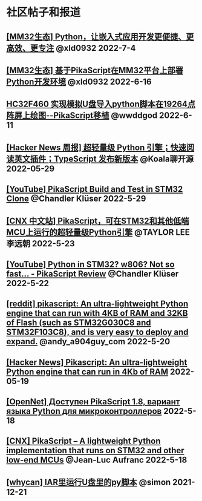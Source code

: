 # 社区帖子和报道

## [[MM32生态] Python，让嵌入式应用开发更便捷、更高效、更专注](https://bbs.21ic.com/icview-3236202-1-1.html) @xld0932 2022-7-4

## [[MM32生态] 基于PikaScript在MM32平台上部署Python开发环境](https://bbs.21ic.com/icview-3232352-1-1.html) @xld0932 2022-6-16

## [HC32F460 实现模拟U盘导入python脚本在19264点阵屏上绘图--PikaScript移植](https://blog.csdn.net/wwddgod/article/details/125235234) @wwddgod 2022-6-11

## [[Hacker News 周报] 超轻量级 Python 引擎；快速阅读英文插件；TypeScript 发布新版本](https://www.bilibili.com/video/BV1pY4y1z7Vx) @Koala聊开源 2022-05-29

## [[YouTube] PikaScript Build and Test in STM32 Clone](https://www.youtube.com/watch?v=91xyL0ryVJg) @Chandler Klüser 2022-5-29

## [[CNX 中文站] PikaScript，可在STM32和其他低端MCU上运行的超轻量级Python引擎](https://cnx-software.cn/2022/05/23/lightweight-python-implementation/) @TAYLOR LEE 李远朝 2022-5-23

## [[YouTube] Python in STM32? w806? Not so fast... - PikaScript Review](https://www.youtube.com/watch?v=FDAjtnaQG6A) @Chandler Klüser 2022-5-22

## [[reddit] pikascript: An ultra-lightweight Python engine that can run with 4KB of RAM and 32KB of Flash (such as STM32G030C8 and STM32F103C8), and is very easy to deploy and expand.](https://www.reddit.com/r/Python/comments/utj8jj/pikascript_an_ultralightweight_python_engine_that/) @andy_a904guy_com 2022-5-20

## [[Hacker News] Pikascript: An ultra-lightweight Python engine that can run in 4Kb of RAM](https://news.ycombinator.com/item?id=31433815) 2022-05-19

## [[OpenNet] Доступен PikaScript 1.8, вариант языка Python для микроконтроллеров](https://www.opennet.ru/opennews/art.shtml?num=57208) 2022-5-18

## [[CNX] PikaScript – A lightweight Python implementation that runs on STM32 and other low-end MCUs](https://www.cnx-software.com/2022/05/18/pikascript-a-lightweight-python-implementation-that-runs-on-stm32-and-other-low-end-mcus/) @Jean-Luc Aufranc 2022-5-18

## [[whycan] IAR里运行U盘里的py脚本](https://whycan.com/t_7586.html) @simon 2021-12-21
